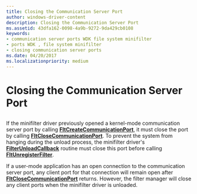 ```yaml
---
title: Closing the Communication Server Port
author: windows-driver-content
description: Closing the Communication Server Port
ms.assetid: 43dfa162-0098-4a9b-9272-9da429cb0108
keywords:
- communication server ports WDK file system minifilter
- ports WDK , file system minifilter
- closing communication server ports
ms.date: 04/20/2017
ms.localizationpriority: medium
---
```


# Closing the Communication Server Port


## <span id="ddk_closing_the_communication_server_port_if"></span><span id="DDK_CLOSING_THE_COMMUNICATION_SERVER_PORT_IF"></span>


If the minifilter driver previously opened a kernel-mode communication server port by calling [**FltCreateCommunicationPort**](https://msdn.microsoft.com/library/windows/hardware/ff541931), it must close the port by calling [**FltCloseCommunicationPort**](https://msdn.microsoft.com/library/windows/hardware/ff541871). To prevent the system from hanging during the unload process, the minifilter driver's [**FilterUnloadCallback**](https://msdn.microsoft.com/library/windows/hardware/ff551085) routine must close this port before calling [**FltUnregisterFilter**](https://msdn.microsoft.com/library/windows/hardware/ff544606).

If a user-mode application has an open connection to the communication server port, any client port for that connection will remain open after [**FltCloseCommunicationPort**](https://msdn.microsoft.com/library/windows/hardware/ff541871) returns. However, the filter manager will close any client ports when the minifilter driver is unloaded.

 

 




